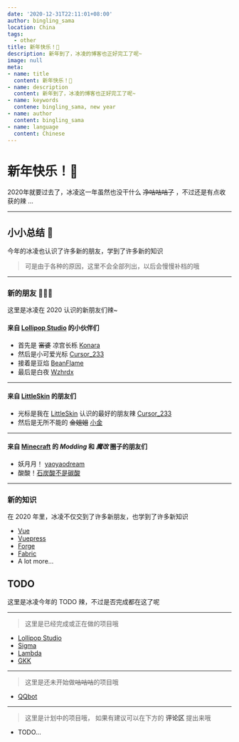 ```yaml
---
date: '2020-12-31T22:11:01+08:00'
author: bingling_sama
location: China
tags:
  - other
title: 新年快乐！🎉
description: 新年到了，冰凌的博客也正好完工了呢~
image: null
meta: 
- name: title
  content: 新年快乐！🎉
- name: description
  content: 新年到了，冰凌的博客也正好完工了呢~
- name: keywords
  contene: bingling_sama, new year
- name: author
  content: bingling_sama
- name: language
  content: Chinese
---
```


#  新年快乐！🎉
2020年就要过去了，冰凌这一年虽然也没干什么 ~~净咕咕咕了~~ ，不过还是有点收获的辣 ...

---
## 小小总结 🚩
今年的冰凌也认识了许多新的朋友，学到了许多新的知识   
> 可是由于各种的原因，这里不会全部列出，以后会慢慢补档的哦
---
### 新的朋友 👨‍👦‍👦
这里是冰凌在 2020 认识的新朋友们辣~

#### 来自 [Lollipop Studio][lollipop] 的小伙伴们
- 首先是 ~~富婆~~ 凉宫长栎 [Konara](https://blog.konara.best/)
- 然后是小可爱光标 [Cursor_233][cursor]
- 接着是豆焰 [BeanFlame](https://blog.beanflame.cn/)
- 最后是白夜 [Wzhrdx](https://www.wzhrdx.xyz/)
---

#### 来自 [LittleSkin][ls] 的朋友们
- 光标是我在 [LittleSkin][ls] 认识的最好的朋友辣 [Cursor_233][cursor]
- 然后是无所不能的 ~~金姐姐~~ [小金](https://blog.xiaojin233.cn/)
---

#### 来自 [Minecraft](https://www.minecraft.net/zh-hans) 的 *Modding* 和 *魔改* 圈子的朋友们
- 妖月月！ [yaoyaodream]()
- 酸酸！[石炭酸不是碳酸]()
---

### 新的知识
在 2020 年里，冰凌不仅交到了许多新朋友，也学到了许多新知识
- [Vue](https://vue3js.cn/)
- [Vuepress](https://vuepress.vuejs.org/zh/)
- [Forge](https://files.minecraftforge.net/)
- [Fabric](https://fabricmc.net/)
- A lot more...

## TODO
这里是冰凌今年的 TODO 辣，不过是否完成都在这了呢

---

> 这里是已经完成或正在做的项目哦
- [Lollipop Studio][lollipop]
- [Sigma]()
- [Lambda](https://github.com/bingling-sama/Lambda)
- [GKK](https://github.com/Geschichtlicher-Kampf-Kraft-GKK)
--- 
> 这里是还未开始做~~咕咕咕~~的项目哦
- [QQbot]()

---
> 这里是计划中的项目哦， 如果有建议可以在下方的 **评论区** 提出来哦
- TODO...


[ls]: https://www.littlesk.in/
[cursor]: https://cursor-s.top/
[lollipop]: https://www.lollipopstudio.cn/
